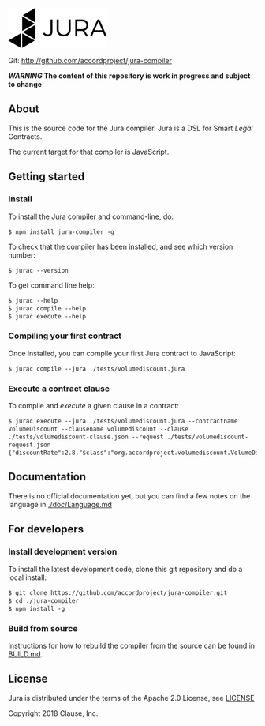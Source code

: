 ![Jura](./doc/juralogo.png)

Git: http://github.com/accordproject/jura-compiler

**_WARNING_ The content of this repository is work in progress and subject to change**

## About

This is the source code for the Jura compiler. Jura is a DSL for Smart *Legal* Contracts.

The current target for that compiler is JavaScript.

## Getting started

### Install

To install the Jura compiler and command-line, do:
```
$ npm install jura-compiler -g
```

To check that the compiler has been installed, and see which version number:
```
$ jurac --version
```

To get command line help:
```
$ jurac --help
$ jurac compile --help
$ jurac execute --help
```

### Compiling your first contract

Once installed, you can compile your first Jura contract to JavaScript:
```
$ jurac compile --jura ./tests/volumediscount.jura
```

### Execute a contract clause

To compile and _execute_ a given clause in a contract:

```
$ jurac execute --jura ./tests/volumediscount.jura --contractname VolumeDiscount --clausename volumediscount --clause ./tests/volumediscount-clause.json --request ./tests/volumediscount-request.json 
{"discountRate":2.8,"$class":"org.accordproject.volumediscount.VolumeDiscountResponse"}
```

## Documentation

There is no official documentation yet, but you can find a few notes on the language in [./doc/Language.md](./doc/Language.md)

## For developers

### Install development version

To install the latest development code, clone this git repository and do a local install:
```
$ git clone https://github.com/accordproject/jura-compiler.git
$ cd ./jura-compiler
$ npm install -g
```

### Build from source

Instructions for how to rebuild the compiler from the source can be found in [BUILD.md](BUILD.md).

## License

Jura is distributed under the terms of the Apache 2.0 License, see
[LICENSE](LICENSE)

Copyright 2018 Clause, Inc.

